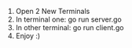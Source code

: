 1. Open 2 New Terminals
2. In terminal one: go run server.go
3. In other terminal: go run client.go
4. Enjoy :)
